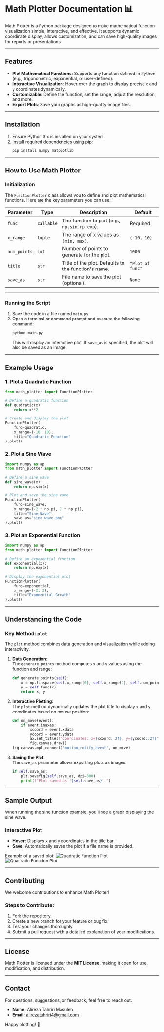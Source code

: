 # **Math Plotter Documentation** 📊  

Math Plotter is a Python package designed to make mathematical function visualization simple, interactive, and effective. It supports dynamic coordinate display, allows customization, and can save high-quality images for reports or presentations.  

---

## **Features**  

- **Plot Mathematical Functions**: Supports any function defined in Python (e.g., trigonometric, exponential, or user-defined).  
- **Interactive Visualization**: Hover over the graph to display precise `x` and `y` coordinates dynamically.  
- **Customizable**: Define the function, set the range, adjust the resolution, and more.  
- **Export Plots**: Save your graphs as high-quality image files.  

---

## **Installation**  

1. Ensure Python 3.x is installed on your system.  
2. Install required dependencies using pip:  
   ```bash
   pip install numpy matplotlib
   ```  

---

## **How to Use Math Plotter**  

### **Initialization**  
The `FunctionPlotter` class allows you to define and plot mathematical functions. Here are the key parameters you can use:  

| **Parameter**   | **Type**   | **Description**                                           | **Default**       |  
|------------------|------------|-----------------------------------------------------------|-------------------|  
| `func`           | `callable` | The function to plot (e.g., `np.sin`, `np.exp`).          | Required          |  
| `x_range`        | `tuple`    | The range of x values as `(min, max)`.                   | `(-10, 10)`       |  
| `num_points`     | `int`      | Number of points to generate for the plot.               | `1000`            |  
| `title`          | `str`      | Title of the plot. Defaults to the function's name.      | `"Plot of func"`  |  
| `save_as`        | `str`      | File name to save the plot (optional).                   | `None`            |  

---

### **Running the Script**  
1. Save the code in a file named `main.py`.  
2. Open a terminal or command prompt and execute the following command:  
   ```bash
   python main.py
   ```  
   This will display an interactive plot. If `save_as` is specified, the plot will also be saved as an image.  

---

## **Example Usage**  

### **1. Plot a Quadratic Function**  
```python
from math_plotter import FunctionPlotter

# Define a quadratic function
def quadratic(x):
    return x**2

# Create and display the plot
FunctionPlotter(
    func=quadratic,
    x_range=(-10, 10),
    title="Quadratic Function"
).plot()
```  

### **2. Plot a Sine Wave**  
```python
import numpy as np
from math_plotter import FunctionPlotter

# Define a sine wave
def sine_wave(x):
    return np.sin(x)

# Plot and save the sine wave
FunctionPlotter(
    func=sine_wave,
    x_range=(-2 * np.pi, 2 * np.pi),
    title="Sine Wave",
    save_as="sine_wave.png"
).plot()
```  

### **3. Plot an Exponential Function**  
```python
import numpy as np
from math_plotter import FunctionPlotter

# Define an exponential function
def exponential(x):
    return np.exp(x)

# Display the exponential plot
FunctionPlotter(
    func=exponential,
    x_range=(-2, 2),
    title="Exponential Growth"
).plot()
```  

---

## **Understanding the Code**  

### **Key Method: `plot`**  

The `plot` method combines data generation and visualization while adding interactivity.  

1. **Data Generation**:  
   The `generate_points` method computes `x` and `y` values using the function and range:  
   ```python
   def generate_points(self):
       x = np.linspace(self.x_range[0], self.x_range[1], self.num_points)
       y = self.func(x)
       return x, y
   ```  

2. **Interactive Plotting**:  
   The `plot` method dynamically updates the plot title to display `x` and `y` coordinates based on mouse position:  
   ```python
   def on_move(event):
       if event.inaxes:
           xcoord = event.xdata
           ycoord = event.ydata
           ax.set_title(f"Coordinates: x={xcoord:.2f}, y={ycoord:.2f}")
           fig.canvas.draw()
   fig.canvas.mpl_connect('motion_notify_event', on_move)
   ```  

3. **Saving the Plot**:  
   The `save_as` parameter allows exporting plots as images:  
   ```python
   if self.save_as:
       plt.savefig(self.save_as, dpi=300)
       print(f"Plot saved as '{self.save_as}'.")
   ```  

---

## **Sample Output**  

When running the sine function example, you’ll see a graph displaying the sine wave.  

### Interactive Plot  
- **Hover**: Displays `x` and `y` coordinates in the title bar.  
- **Save**: Automatically saves the plot if a file name is provided.  

Example of a saved plot:
![Quadratic Function Plot](./images/01.png)  
![Quadratic Function Plot](./images/01.png)  

---

## **Contributing**  

We welcome contributions to enhance Math Plotter!  

### Steps to Contribute:  
1. Fork the repository.  
2. Create a new branch for your feature or bug fix.  
3. Test your changes thoroughly.  
4. Submit a pull request with a detailed explanation of your modifications.  

---

## **License**  

Math Plotter is licensed under the **MIT License**, making it open for use, modification, and distribution.  

---

## **Contact**  

For questions, suggestions, or feedback, feel free to reach out:  
- **Name**: Alireza Tahriri Masuleh  
- **Email**: [alirezatahriri4@gmail.com](mailto:alirezatahriri4@gmail.com)  

Happy plotting! 🎉  